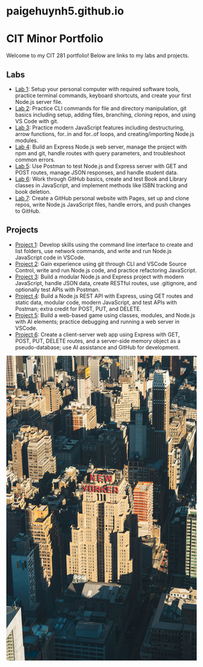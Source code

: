 # paigehuynh5.github.io
# CIT Minor Portfolio

Welcome to my CIT 281 portfolio! Below are links to my labs and projects.

## Labs
- [Lab 1](https://github.com/paigehuynh5/cit281-p1): Setup your personal computer with required software tools, practice terminal commands, keyboard shortcuts, and create your first Node.js server file.
- [Lab 2](https://github.com/paigehuynh5/cit281-p2): Practice CLI commands for file and directory manipulation, git basics including setup, adding files, branching, cloning repos, and using VS Code with git.
- [Lab 3](https://github.com/paigehuynh5/cit281-p3): Practice modern JavaScript features including destructuring, arrow functions, for..in and for..of loops, and creating/importing Node.js modules.
- [Lab 4](https://github.com/paigehuynh5/cit281-p3): Build an Express Node.js web server, manage the project with npm and git, handle routes with query parameters, and troubleshoot common errors.
- [Lab 5](https://github.com/paigehuynh5/cit281-p4): Use Postman to test Node.js and Express server with GET and POST routes, manage JSON responses, and handle student data.
- [Lab 6](https://github.com/paigehuynh5/cit281-p5):  Work through GitHub basics, create and test Book and Library classes in JavaScript, and implement methods like ISBN tracking and book deletion.
- [Lab 7](https://github.com/paigehuynh5/cit281-p6): Create a GitHub personal website with Pages, set up and clone repos, write Node.js JavaScript files, handle errors, and push changes to GitHub.
  
## Projects
- [Project 1](https://github.com/paigehuynh5/cit281-p1): Develop skills using the command line interface to create and list folders, use network commands, and write and run Node.js JavaScript code in VSCode.
- [Project 2](https://github.com/paigehuynh5/cit281-p2): Gain experience using git through CLI and VSCode Source Control, write and run Node.js code, and practice refactoring JavaScript.
- [Project 3](https://github.com/paigehuynh5/cit281-p3): Build a modular Node.js and Express project with modern JavaScript, handle JSON data, create RESTful routes, use .gitignore, and optionally test APIs with Postman.
- [Project 4](https://github.com/paigehuynh5/cit281-p4): Build a Node.js REST API with Express, using GET routes and static data, modular code, modern JavaScript, and test APIs with Postman; extra credit for POST, PUT, and DELETE.
- [Project 5](https://github.com/paigehuynh5/cit281-p5): Build a web-based game using classes, modules, and Node.js with AI elements; practice debugging and running a web server in VSCode.
- [Project 6](https://github.com/paigehuynh5/cit281-p6): Create a client-server web app using Express with GET, POST, PUT, DELETE routes, and a server-side memory object as a pseudo-database; use AI assistance and GitHub for development.

![New York City Skyline](willian-justen-de-vasconcellos-orTe203D3os-unsplash.jpg)

